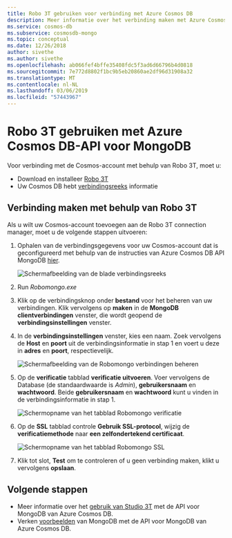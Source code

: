 ```yaml
---
title: Robo 3T gebruiken voor verbinding met Azure Cosmos DB
description: Meer informatie over het verbinding maken met Azure Cosmos DB met behulp van Robo 3T en Azure Cosmos DB-API voor MongoDB
ms.service: cosmos-db
ms.subservice: cosmosdb-mongo
ms.topic: conceptual
ms.date: 12/26/2018
author: sivethe
ms.author: sivethe
ms.openlocfilehash: ab066fef4bffe35408fdc5f3ad6d66796b4d0818
ms.sourcegitcommit: 7e772d8802f1bc9b5eb20860ae2df96d31908a32
ms.translationtype: MT
ms.contentlocale: nl-NL
ms.lasthandoff: 03/06/2019
ms.locfileid: "57443967"
---
```

# <a name="use-robo-3t-with-azure-cosmos-dbs-api-for-mongodb"></a>Robo 3T gebruiken met Azure Cosmos DB-API voor MongoDB

Voor verbinding met de Cosmos-account met behulp van Robo 3T, moet u:

* Download en installeer [Robo 3T](https://robomongo.org/)
* Uw Cosmos DB hebt [verbindingsreeks](connect-mongodb-account.md) informatie

## <a name="connect-using-robo-3t"></a>Verbinding maken met behulp van Robo 3T
Als u wilt uw Cosmos-account toevoegen aan de Robo 3T connection manager, moet u de volgende stappen uitvoeren:

1. Ophalen van de verbindingsgegevens voor uw Cosmos-account dat is geconfigureerd met behulp van de instructies van Azure Cosmos DB API MongoDB [hier](connect-mongodb-account.md).

    ![Schermafbeelding van de blade verbindingsreeks](./media/mongodb-robomongo/connectionstringblade.png)
2. Run *Robomongo.exe*

3. Klik op de verbindingsknop onder **bestand** voor het beheren van uw verbindingen. Klik vervolgens op **maken** in de **MongoDB clientverbindingen** venster, die wordt geopend de **verbindingsinstellingen** venster.

4. In de **verbindingsinstellingen** venster, kies een naam. Zoek vervolgens de **Host** en **poort** uit de verbindingsinformatie in stap 1 en voert u deze in **adres** en **poort**, respectievelijk.

    ![Schermafbeelding van de Robomongo verbindingen beheren](./media/mongodb-robomongo/manageconnections.png)
5. Op de **verificatie** tabblad **verificatie uitvoeren**. Voer vervolgens de Database (de standaardwaarde is *Admin*), **gebruikersnaam** en **wachtwoord**.
Beide **gebruikersnaam** en **wachtwoord** kunt u vinden in de verbindingsinformatie in stap 1.

    ![Schermopname van het tabblad Robomongo verificatie](./media/mongodb-robomongo/authentication.png)
6. Op de **SSL** tabblad controle **Gebruik SSL-protocol**, wijzig de **verificatiemethode** naar **een zelfondertekend certificaat**.

    ![Schermopname van het tabblad Robomongo SSL](./media/mongodb-robomongo/SSL.png)
7. Klik tot slot, **Test** om te controleren of u geen verbinding maken, klikt u vervolgens **opslaan**.

## <a name="next-steps"></a>Volgende stappen

- Meer informatie over het [gebruik van Studio 3T](mongodb-mongochef.md) met de API voor MongoDB van Azure Cosmos DB.
- Verken [voorbeelden](mongodb-samples.md) van MongoDB met de API voor MongoDB van Azure Cosmos DB.

